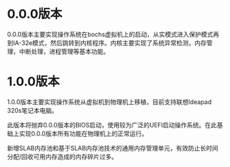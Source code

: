 # 0.0.0版本

0.0.0版本主要实现操作系统在bochs虚拟机上的启动，从实模式进入保护模式再到IA-32e模式，然后跳转到内核程序。内核主要实现了系统异常检测，内存管理，中断处理，进程管理等基本功能。

# 1.0.0版本

1.0.0版本主要实现操作系统从虚拟机到物理机上移植，目前支持联想Ideapad 320s笔记本电脑。

此版本将抛弃0.0.0版本的BIOS启动，使用较为广泛的UEFI启动操作系统。在此基础上实现0.0.0版本所有功能在物理机上的正常运行。

新增SLAB内存池和基于SLAB内存池技术的通用内存管理单元，有效防止长时间分配/回收可用内存造成的内存碎片过多。